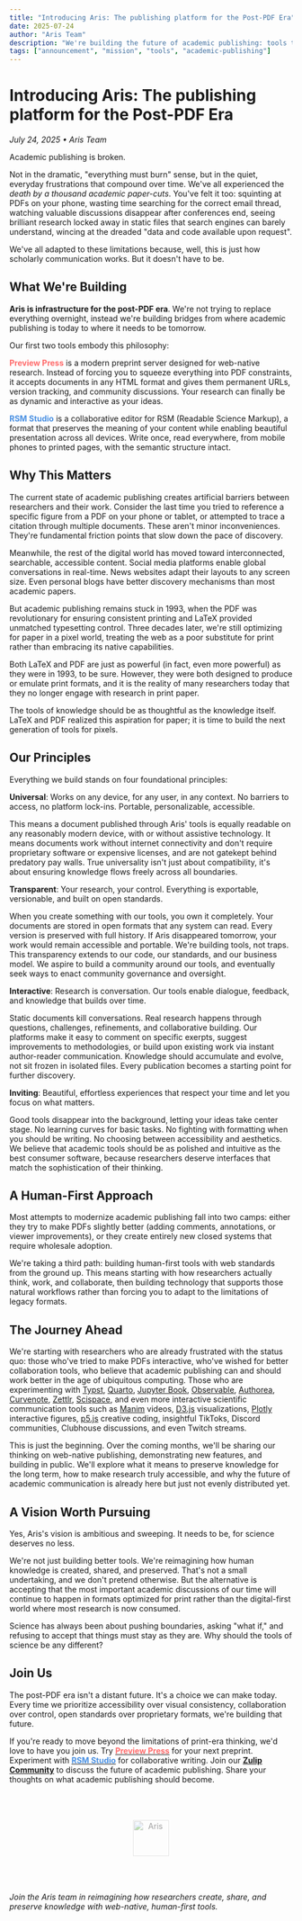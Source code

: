 ```yaml
---
title: "Introducing Aris: The publishing platform for the Post-PDF Era"
date: 2025-07-24
author: "Aris Team"
description: "We're building the future of academic publishing: tools that make it easy to create, share, and preserve knowledge in formats designed for the web, not the printing press."
tags: ["announcement", "mission", "tools", "academic-publishing"]
---
```


# Introducing Aris: The publishing platform for the Post-PDF Era

*July 24, 2025 • Aris Team*

Academic publishing is broken.

Not in the dramatic, "everything must burn" sense, but in the quiet, everyday
frustrations that compound over time. We've all experienced the _death by a thousand
academic paper-cuts_. You've felt it too: squinting at PDFs on your phone, wasting time
searching for the correct email thread, watching valuable discussions disappear after
conferences end, seeing brilliant research locked away in static files that search
engines can barely understand, wincing at the dreaded "data and code available upon
request".

We've all adapted to these limitations because, well, this is just how scholarly
communication works. But it doesn't have to be.

## What We're Building

**Aris is infrastructure for the post-PDF era**. We're not trying to replace everything
overnight, instead we're building bridges from where academic publishing is today to
where it needs to be tomorrow.

Our first two tools embody this philosophy:

<span style="color: #FF6B6B; font-weight: bold;">Preview Press</span> is a modern
preprint server designed for web-native research. Instead of forcing you to squeeze
everything into PDF constraints, it accepts documents in any HTML format and gives them
permanent URLs, version tracking, and community discussions. Your research can finally
be as dynamic and interactive as your ideas.

<span style="color: #4A90E2; font-weight: bold;">RSM Studio</span> is a collaborative
editor for RSM (Readable Science Markup), a format that preserves the meaning of your
content while enabling beautiful presentation across all devices. Write once, read
everywhere, from mobile phones to printed pages, with the semantic structure intact.

## Why This Matters

The current state of academic publishing creates artificial barriers between researchers
and their work. Consider the last time you tried to reference a specific figure from a
PDF on your phone or tablet, or attempted to trace a citation through multiple
documents. These aren't minor inconveniences. They're fundamental friction points that
slow down the pace of discovery.

Meanwhile, the rest of the digital world has moved toward interconnected, searchable,
accessible content. Social media platforms enable global conversations in real-time.
News websites adapt their layouts to any screen size. Even personal blogs have better
discovery mechanisms than most academic papers.

But academic publishing remains stuck in 1993, when the PDF was revolutionary for
ensuring consistent printing and LaTeX provided unmatched typesetting control. Three
decades later, we're still optimizing for paper in a pixel world, treating the web as a
poor substitute for print rather than embracing its native capabilities.

Both LaTeX and PDF are just as powerful (in fact, even more powerful) as they were in
1993, to be sure. However, they were both designed to produce or emulate print formats,
and it is the reality of many researchers today that they no longer engage with research
in print paper.

The tools of knowledge should be as thoughtful as the knowledge itself. LaTeX and PDF
realized this aspiration for paper; it is time to build the next generation of tools for
pixels.

## Our Principles

Everything we build stands on four foundational principles:

**Universal**: Works on any device, for any user, in any context. No barriers to access,
no platform lock-ins. Portable, personalizable, accessible.

This means a document published through Aris' tools is equally readable on any
reasonably modern device, with or without assistive technology. It means documents work
without internet connectivity and don't require proprietary software or expensive
licenses, and are not gatekept behind predatory pay walls. True universality isn't just
about compatibility, it's about ensuring knowledge flows freely across all boundaries.

**Transparent**: Your research, your control. Everything is exportable, versionable, and
built on open standards.

When you create something with our tools, you own it completely. Your documents are
stored in open formats that any system can read. Every version is preserved with full
history. If Aris disappeared tomorrow, your work would remain accessible and portable.
We're building tools, not traps. This transparency extends to our code, our standards,
and our business model. We aspire to build a community around our tools, and eventually
seek ways to enact community governance and oversight.

**Interactive**: Research is conversation. Our tools enable dialogue, feedback, and
knowledge that builds over time.

Static documents kill conversations. Real research happens through questions,
challenges, refinements, and collaborative building. Our platforms make it easy to
comment on specific exerpts, suggest improvements to methodologies, or build upon
existing work via instant author-reader communication. Knowledge should accumulate and
evolve, not sit frozen in isolated files. Every publication becomes a starting point for
further discovery.

**Inviting**: Beautiful, effortless experiences that respect your time and let you focus
on what matters.

Good tools disappear into the background, letting your ideas take center stage. No
learning curves for basic tasks. No fighting with formatting when you should be writing.
No choosing between accessibility and aesthetics. We believe that academic tools should
be as polished and intuitive as the best consumer software, because researchers deserve
interfaces that match the sophistication of their thinking.

## A Human-First Approach

Most attempts to modernize academic publishing fall into two camps: either they try to
make PDFs slightly better (adding comments, annotations, or viewer improvements), or
they create entirely new closed systems that require wholesale adoption.

We're taking a third path: building human-first tools with web standards from the ground
up. This means starting with how researchers actually think, work, and collaborate, then
building technology that supports those natural workflows rather than forcing you to
adapt to the limitations of legacy formats.

## The Journey Ahead

We're starting with researchers who are already frustrated with the status quo: those
who've tried to make PDFs interactive, who've wished for better collaboration tools, who
believe that academic publishing can and should work better in the age of ubiquitous
computing. Those who are experimenting with [Typst](https://typst.app/),
[Quarto](https://quarto.org/), [Jupyter Book](https://jupyterbook.org/),
[Observable](https://observablehq.com/), [Authorea](https://www.authorea.com/),
[Curvenote](https://curvenote.com/), [Zettlr](https://www.zettlr.com/),
[Scispace](https://typeset.io/), and even more interactive scientific communication
tools such as [Manim](https://www.manim.community/) videos, [D3.js](https://d3js.org/)
visualizations, [Plotly](https://plotly.com/) interactive figures,
[p5.js](https://p5js.org/) creative coding, insightful TikToks, Discord communities,
Clubhouse discussions, and even Twitch streams.

This is just the beginning. Over the coming months, we'll be sharing our thinking on
web-native publishing, demonstrating new features, and building in public. We'll explore
what it means to preserve knowledge for the long term, how to make research truly
accessible, and why the future of academic communication is already here but just not
evenly distributed yet.

## A Vision Worth Pursuing

Yes, Aris's vision is ambitious and sweeping. It needs to be, for science deserves no less.

We're not just building better tools. We're reimagining how human knowledge is created,
shared, and preserved. That's not a small undertaking, and we don't pretend otherwise.
But the alternative is accepting that the most important academic discussions of our
time will continue to happen in formats optimized for print rather than the
digital-first world where most research is now consumed.

Science has always been about pushing boundaries, asking "what if," and refusing to
accept that things must stay as they are. Why should the tools of science be any
different?

## Join Us

The post-PDF era isn't a distant future. It's a choice we can make today. Every time we
prioritize accessibility over visual consistency, collaboration over control, open
standards over proprietary formats, we're building that future.

If you're ready to move beyond the limitations of print-era thinking, we'd love to have
you join us. Try [<span style="color: #FF6B6B; font-weight: bold;">Preview
Press</span>](https://prev.press) for your next preprint. Experiment with [<span
style="color: #4A90E2; font-weight: bold;">RSM Studio</span>](https://rsm.studio) for
collaborative writing. Join our [<span style="font-weight: bold;">Zulip
Community</span>](https://aris-pub.zulipchat.com/) to discuss the future of academic
publishing. Share your thoughts on what academic publishing should become.

<div style="text-align: center; margin: 4rem 0;">
  <img src="/images/logos/aris-logo-64.svg" alt="Aris" style="width: 64px; height: 64px; opacity: 0.4;" />
</div>

*Join the Aris team in reimagining how researchers create, share, and preserve knowledge
with web-native, human-first tools.*
